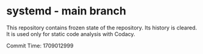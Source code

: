 # systemd - main branch

This repository contains frozen state of the repository.
Its history is cleared. It is used only for static code
analysis with Codacy.

Commit Time: 1709012999